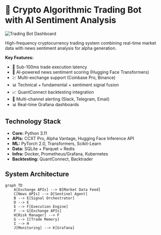 # 🚀 Crypto Algorithmic Trading Bot with AI Sentiment Analysis

![Trading Bot Dashboard](docs/dashboard_screenshot.png)

High-frequency cryptocurrency trading system combining real-time market data with news sentiment analysis for alpha generation.

**Key Features:**
- 🚀 Sub-100ms trade execution latency
- 🤖 AI-powered news sentiment scoring (Hugging Face Transformers)
- 💹 Multi-exchange support (Coinbase Pro, Binance)
- 📊 Technical + fundamental + sentiment signal fusion
- 📈 QuantConnect backtesting integration
- 🔔 Multi-channel alerting (Slack, Telegram, Email)
- 📊 Real-time Grafana dashboards

## Technology Stack

- **Core:** Python 3.11
- **APIs:** CCXT Pro, Alpha Vantage, Hugging Face Inference API
- **ML:** PyTorch 2.0, Transformers, Scikit-Learn
- **Data:** SQLite + Parquet + Redis
- **Infra:** Docker, Prometheus/Grafana, Kubernetes
- **Backtesting:** QuantConnect, Backtrader

## System Architecture

```mermaid
graph TD
    A[Exchange APIs] --> B[Market Data Feed]
    C[News APIs] --> D[Sentinel Agent]
    B --> E[Signal Orchestrator]
    D --> E
    E --> F[Execution Engine]
    F --> G[Exchange APIs]
    H[Risk Manager] --> F
    G --> I[Trade Memory]
    I --> H
    J[Monitoring] --> K[Grafana]